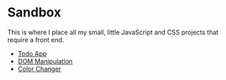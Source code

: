 # Sandbox

This is where I place all my small, little JavaScript and CSS projects that require a front end.

- [Todo App](https://taniarascia.github.io/sandbox/todo/)
- [DOM Manipulation](https://taniarascia.github.io/sandbox/dom/)
- [Color Changer](https://taniarascia.github.io/sandbox/colors/)
